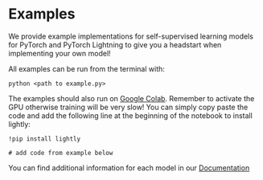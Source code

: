 # Examples

We provide example implementations for self-supervised learning models for PyTorch and PyTorch Lightning to give you a headstart when implementing your own model! 


All examples can be run from the terminal with:

```
python <path to example.py>
```

The examples should also run on [Google Colab](https://colab.research.google.com/). Remember to activate the GPU otherwise training will be very slow! You can simply copy paste the code and add the following line at the beginning of the notebook to install lightly:

```
!pip install lightly

# add code from example below
```


You can find additional information for each model in our [Documentation](https://docs.lightly_plus_time.lightly.ai//examples/models.html#)
